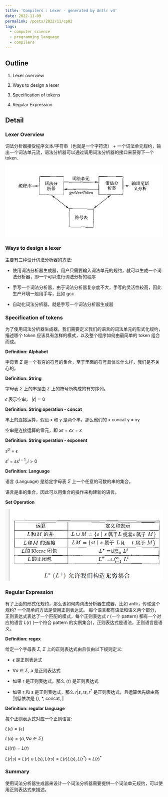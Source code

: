 ```yaml
---
title: 'Compilers : Lexer - generated by Antlr v4'
date: 2022-11-09
permalink: /posts/2022/11/cp02
tags:
  - computer science
  - programming language
  - compilers
---
```


## Outline

1. Lexer overview

2. Ways to design a lexer

3. Specification of tokens

4. Regular Expression

## Detail

### Lexer Overview

词法分析器接受程序文本/字符串（也就是一个字符流） + 一个词法单元规约，输出一个词法单元流，语法分析器可以通过调用词法分析器的接口来获得下一个 token.

![](https://github.com/SUNLIFAN/images/blob/main/post/cp021.png?raw=true)

### Ways to design a lexer

主要有三种设计词法分析器的方法:

- 使用词法分析器生成器，用户只需要输入词法单元的规约，就可以生成一个词法分析器，即一个可以进行词法分析的程序

- 手写一个词法分析器，由于词法分析器复杂度不大，手写的灵活性较高，因此生产环境一般用手写，比如 gcc

- 自动化词法分析器，就是手写一个词法分析器生成器

### Specification of tokens

为了使用词法分析器生成器，我们需要定义我们的语言的词法单元的形式化规约，描述哪个 token 应该具有怎样的模式，以及整个程序如何由最简单的 token 组合而成。

**Definition: Alphabet**

字母表 $\Sigma$ 是一个有穷的符号的集合，至于里面的符号具体长什么样，我们是不关心的。

**Definition: String**

字母表 $\Sigma$ 上的串是由 $\Sigma$ 上的符号所构成的有穷序列。

$\epsilon$ 表示空串， $|\epsilon| = 0$

**Definition: String operation - concat**

串上的连接运算，假设 x 和 y 是两个串，那么他们的 x concat y = xy

空串是连接运算的零元，即 $x\epsilon = \epsilon x = x$

**Definition: String operation - exponent**

$s^0 = \epsilon$

$s^i = s s^{i-1}, i > 0$

**Definition: Language**

语言 (Language) 是给定字母表 $\Sigma$ 上一个任意的可数的串的集合。

语言是串的集合，因此可以用集合的操作来构建新的语言。

**Set Operation**

![](https://github.com/SUNLIFAN/images/blob/main/post/cp022.png?raw=true)

### Regular Expression

有了上面的形式化规约，那么该如何向词法分析器生成器，比如 antlr，传递这个规约? 一个简单的方法是使用正则表达式。
每个语言都有语法和语义两个部分，正则表达式表达了一个匹配的模式，每个正则表达式 $r$ (一个 pattern) 都有一个对应的语言  $L(r)$ (一个符合 pattern 的实例集合)，正则表达式是语法，正则语言是语义。

**Definition: regex**

给定一个字母表 $\Sigma$, $\Sigma$ 上的正则表达式由且仅由以下规则定义:

- $\epsilon$ 是正则表达式

- $\forall a\in \Sigma$, a 是正则表达式

- 如果 r 是正则表达式，那么 (r) 是正则表达式

- 如果 r 和 s 是正则表达式，那么 $r|s, rs, r^*$ 是正则表达式，且运算优先级由高到低依次是 (), *, concat, |

**Definition: regular language**

每个正则表达式对应一个正则语言:

$L(\epsilon) = \{\epsilon\}$

$L(a) = \{a, \forall a \in \Sigma\}$

$L((r)) = L(r)$

$L(r|s) = L(r) \cup L(s), L(rs) = L(r)L(s), L(r^*) = L(r)^*$

### Summary

使用词法分析器生成器来设计一个词法分析器需要提供一个词法单元规约，可以使用正则表达式来描述。